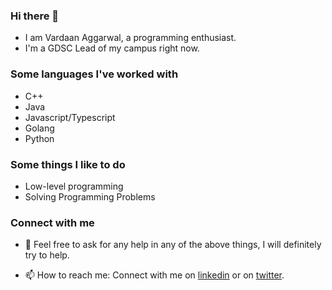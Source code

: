 ### Hi there 👋
* I am Vardaan Aggarwal, a programming enthusiast.
* I'm a GDSC Lead of my campus right now.

### Some languages I've worked with
* C++
* Java
* Javascript/Typescript
* Golang
* Python

### Some things I like to do
* Low-level programming
* Solving Programming Problems

### Connect with me
- 💬 Feel free to ask for any help in any of the above things, I will definitely try to help.

- 📫 How to reach me: Connect with me on [linkedin](https://www.linkedin.com/in/vardaanaggarwal/) or on [twitter](https://twitter.com/VardaanAgg).
